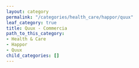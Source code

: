 ```yaml
---
layout: category
permalink: "/categories/health_care/happor/quux"
leaf_category: true
title: Quux - Commercia
path_to_this_category:
- Health & Care
- Happor
- Quux
child_categories: []
---
```

